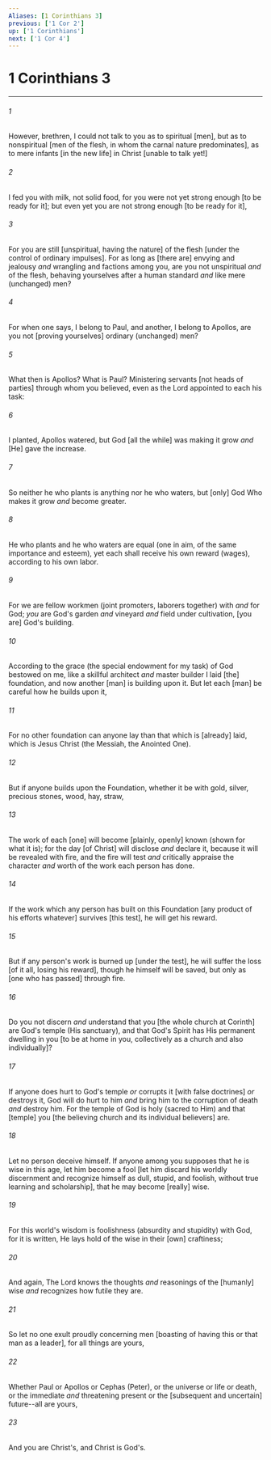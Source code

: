 ```yaml
---
Aliases: [1 Corinthians 3]
previous: ['1 Cor 2']
up: ['1 Corinthians']
next: ['1 Cor 4']
---
```

# 1 Corinthians 3

***














###### 1 






However, brethren, I could not talk to you as to spiritual [men], but as to nonspiritual [men of the flesh, in whom the carnal nature predominates], as to mere infants [in the new life] in Christ [unable to talk yet!] 













###### 2 






I fed you with milk, not solid food, for you were not yet strong enough [to be ready for it]; but even yet you are not strong enough [to be ready for it], 













###### 3 






For you are still [unspiritual, having the nature] of the flesh [under the control of ordinary impulses]. For as long as [there are] envying and jealousy _and_ wrangling and factions among you, are you not unspiritual _and_ of the flesh, behaving yourselves after a human standard _and_ like mere (unchanged) men? 













###### 4 






For when one says, I belong to Paul, and another, I belong to Apollos, are you not [proving yourselves] ordinary (unchanged) men? 













###### 5 






What then is Apollos? What is Paul? Ministering servants [not heads of parties] through whom you believed, even as the Lord appointed to each his task: 













###### 6 






I planted, Apollos watered, but God [all the while] was making it grow _and_ [He] gave the increase. 













###### 7 






So neither he who plants is anything nor he who waters, but [only] God Who makes it grow _and_ become greater. 













###### 8 






He who plants and he who waters are equal (one in aim, of the same importance and esteem), yet each shall receive his own reward (wages), according to his own labor. 













###### 9 






For we are fellow workmen (joint promoters, laborers together) with _and_ for God; _you_ are God's garden _and_ vineyard _and_ field under cultivation, [you are] God's building. 













###### 10 






According to the grace (the special endowment for my task) of God bestowed on me, like a skillful architect _and_ master builder I laid [the] foundation, and now another [man] is building upon it. But let each [man] be careful how he builds upon it, 













###### 11 






For no other foundation can anyone lay than that which is [already] laid, which is Jesus Christ (the Messiah, the Anointed One). 













###### 12 






But if anyone builds upon the Foundation, whether it be with gold, silver, precious stones, wood, hay, straw, 













###### 13 






The work of each [one] will become [plainly, openly] known (shown for what it is); for the day [of Christ] will disclose _and_ declare it, because it will be revealed with fire, and the fire will test _and_ critically appraise the character _and_ worth of the work each person has done. 













###### 14 






If the work which any person has built on this Foundation [any product of his efforts whatever] survives [this test], he will get his reward. 













###### 15 






But if any person's work is burned up [under the test], he will suffer the loss [of it all, losing his reward], though he himself will be saved, but only as [one who has passed] through fire. 













###### 16 






Do you not discern _and_ understand that you [the whole church at Corinth] are God's temple (His sanctuary), and that God's Spirit has His permanent dwelling in you [to be at home in you, collectively as a church and also individually]? 













###### 17 






If anyone does hurt to God's temple _or_ corrupts it [with false doctrines] _or_ destroys it, God will do hurt to him _and_ bring him to the corruption of death _and_ destroy him. For the temple of God is holy (sacred to Him) and that [temple] you [the believing church and its individual believers] are. 













###### 18 






Let no person deceive himself. If anyone among you supposes that he is wise in this age, let him become a fool [let him discard his worldly discernment and recognize himself as dull, stupid, and foolish, without true learning and scholarship], that he may become [really] wise. 













###### 19 






For this world's wisdom is foolishness (absurdity and stupidity) with God, for it is written, He lays hold of the wise in their [own] craftiness; 













###### 20 






And again, The Lord knows the thoughts _and_ reasonings of the [humanly] wise _and_ recognizes how futile they are. 













###### 21 






So let no one exult proudly concerning men [boasting of having this or that man as a leader], for all things are yours, 













###### 22 






Whether Paul or Apollos or Cephas (Peter), or the universe or life or death, or the immediate _and_ threatening present or the [subsequent and uncertain] future--all are yours, 













###### 23 






And you are Christ's, and Christ is God's.
